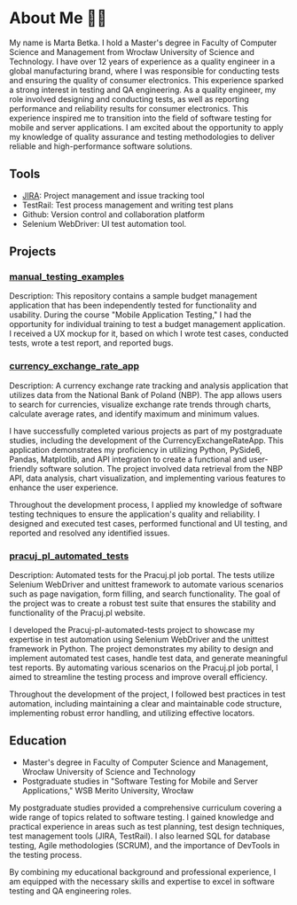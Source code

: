 <!DOCTYPE html>
<html lang="en">

<head>
  <meta charset="UTF-8">
  <meta name="viewport" content="width=device-width, initial-scale=1.0">
</head>

<body>
  <h1>About Me &#x1F64B;&#x200D;&#x2640;&#xFE0F;</h1>
  <p>My name is Marta Betka. I hold a Master's degree in Faculty of Computer Science and Management from Wrocław University of Science and Technology. I have over 12 years of experience as a quality engineer in a global manufacturing brand, where I was responsible for conducting tests and ensuring the quality of consumer electronics. This experience sparked a strong interest in testing and QA engineering. As a quality engineer, my role involved designing and conducting tests, as well as reporting performance and reliability results for consumer electronics. This experience inspired me to transition into the field of software testing for mobile and server applications. I am excited about the opportunity to apply my knowledge of quality assurance and testing methodologies to deliver reliable and high-performance software solutions.</p>

  <h2>Tools</h2>
  <ul>
    <li><a href="https://drive.google.com/drive/folders/1GglPppQT9fQdYuoqHn1Ou5it5HREB1su?usp=sharing" style="text-decoration: underline;">JIRA</a>: Project management and issue tracking tool</li>
    <li>TestRail: Test process management and writing test plans</li>
    <li>Github: Version control and collaboration platform</li>
    <li>Selenium WebDriver: UI test automation tool.</li>
  </ul>

  <h2>Projects</h2>
  <h3><a href="https://github.com/Martabtk/manual_testing_examples">manual_testing_examples</a></h3>
  <p>Description: This repository contains a sample budget management application that has been independently tested for functionality and usability. During the course "Mobile Application Testing," I had the opportunity for individual training to test a budget management application. I received a UX mockup for it, based on which I wrote test cases, conducted tests, wrote a test report, and reported bugs.</p>

  <h3><a href="https://github.com/Martabtk/CurrencyExchangeRateApp.git">currency_exchange_rate_app</a></h3>
  <p>Description: A currency exchange rate tracking and analysis application that utilizes data from the National Bank of Poland (NBP). The app allows users to search for currencies, visualize exchange rate trends through charts, calculate average rates, and identify maximum and minimum values.</p>
  <p>I have successfully completed various projects as part of my postgraduate studies, including the development of the CurrencyExchangeRateApp. This application demonstrates my proficiency in utilizing Python, PySide6, Pandas, Matplotlib, and API integration to create a functional and user-friendly software solution. The project involved data retrieval from the NBP API, data analysis, chart visualization, and implementing various features to enhance the user experience.</p>
  <p>Throughout the development process, I applied my knowledge of software testing techniques to ensure the application's quality and reliability. I designed and executed test cases, performed functional and UI testing, and reported and resolved any identified issues.</p>

  <h3><a href="https://github.com/Martabtk/Pracuj-pl-automated-tests">pracuj_pl_automated_tests</a></h3>
  <p>Description: Automated tests for the Pracuj.pl job portal. The tests utilize Selenium WebDriver and unittest framework to automate various scenarios such as page navigation, form filling, and search functionality. The goal of the project was to create a robust test suite that ensures the stability and functionality of the Pracuj.pl website.</p>
  <p>I developed the Pracuj-pl-automated-tests project to showcase my expertise in test automation using Selenium WebDriver and the unittest framework in Python. The project demonstrates my ability to design and implement automated test cases, handle test data, and generate meaningful test reports. By automating various scenarios on the Pracuj.pl job portal, I aimed to streamline the testing process and improve overall efficiency.</p>
  <p>Throughout the development of the project, I followed best practices in test automation, including maintaining a clear and maintainable code structure, implementing robust error handling, and utilizing effective locators.</p>

 <h2>Education</h2>
  <ul>
    <li>Master's degree in Faculty of Computer Science and Management, Wrocław University of Science and Technology</li>
    <li>Postgraduate studies in "Software Testing for Mobile and Server Applications," WSB Merito University, Wrocław</li>
  </ul>
  <p>My postgraduate studies provided a comprehensive curriculum covering a wide range of topics related to software testing. I gained knowledge and practical experience in areas such as test planning, test design techniques, test management tools (JIRA, TestRail). I also learned SQL for database testing, Agile methodologies (SCRUM), and the importance of DevTools in the testing process.</p>

  <p>By combining my educational background and professional experience, I am equipped with the necessary skills and expertise to excel in software testing and QA engineering roles.</p>
</body>

</html>



